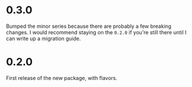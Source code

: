 # 0.3.0

Bumped the minor series because there are probably a few breaking changes. I would recommend staying on the `0.2.0` if you're still there until I can write up a migration guide.

# 0.2.0 

First release of the new package, with flavors.